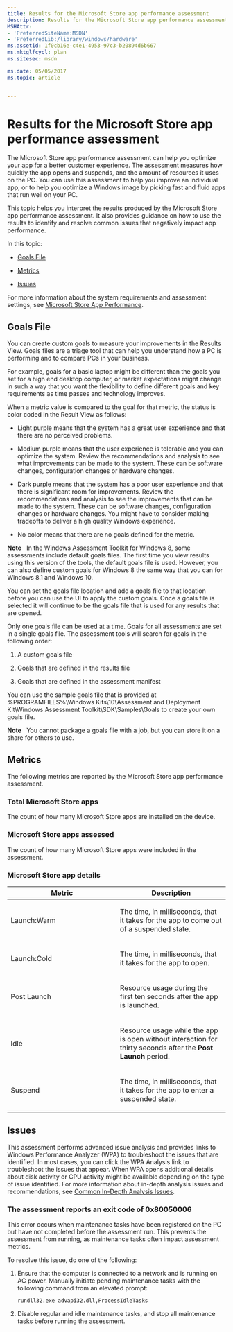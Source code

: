 ```yaml
---
title: Results for the Microsoft Store app performance assessment
description: Results for the Microsoft Store app performance assessment
MSHAttr:
- 'PreferredSiteName:MSDN'
- 'PreferredLib:/library/windows/hardware'
ms.assetid: 1f0cb16e-c4e1-4953-97c3-b20894d6b667
ms.mktglfcycl: plan
ms.sitesec: msdn

ms.date: 05/05/2017
ms.topic: article


---
```


# Results for the Microsoft Store app performance assessment


The Microsoft Store app performance assessment can help you optimize your app for a better customer experience. The assessment measures how quickly the app opens and suspends, and the amount of resources it uses on the PC. You can use this assessment to help you improve an individual app, or to help you optimize a Windows image by picking fast and fluid apps that run well on your PC.

This topic helps you interpret the results produced by the Microsoft Store app performance assessment. It also provides guidance on how to use the results to identify and resolve common issues that negatively impact app performance.

In this topic:

-   [Goals File](#bkmk-goals)

-   [Metrics](#bkmk-metrics)

-   [Issues](#bkmk-issues)

For more information about the system requirements and assessment settings, see [Microsoft Store App Performance](microsoft-store-app-performance.md).

## <a href="" id="bkmk-goals"></a>Goals File


You can create custom goals to measure your improvements in the Results View. Goals files are a triage tool that can help you understand how a PC is performing and to compare PCs in your business.

For example, goals for a basic laptop might be different than the goals you set for a high end desktop computer, or market expectations might change in such a way that you want the flexibility to define different goals and key requirements as time passes and technology improves.

When a metric value is compared to the goal for that metric, the status is color coded in the Result View as follows:

-   Light purple means that the system has a great user experience and that there are no perceived problems.

-   Medium purple means that the user experience is tolerable and you can optimize the system. Review the recommendations and analysis to see what improvements can be made to the system. These can be software changes, configuration changes or hardware changes.

-   Dark purple means that the system has a poor user experience and that there is significant room for improvements. Review the recommendations and analysis to see the improvements that can be made to the system. These can be software changes, configuration changes or hardware changes. You might have to consider making tradeoffs to deliver a high quality Windows experience.

-   No color means that there are no goals defined for the metric.

**Note**  
In the Windows Assessment Toolkit for Windows 8, some assessments include default goals files. The first time you view results using this version of the tools, the default goals file is used. However, you can also define custom goals for Windows 8 the same way that you can for Windows 8.1 and Windows 10.

 

You can set the goals file location and add a goals file to that location before you can use the UI to apply the custom goals. Once a goals file is selected it will continue to be the goals file that is used for any results that are opened.

Only one goals file can be used at a time. Goals for all assessments are set in a single goals file. The assessment tools will search for goals in the following order:

1.  A custom goals file

2.  Goals that are defined in the results file

3.  Goals that are defined in the assessment manifest

You can use the sample goals file that is provided at %PROGRAMFILES%\\Windows Kits\\10\\Assessment and Deployment Kit\\Windows Assessment Toolkit\\SDK\\Samples\\Goals to create your own goals file.

**Note**  
You cannot package a goals file with a job, but you can store it on a share for others to use.

 

## <a href="" id="bkmk-metrics"></a>Metrics


The following metrics are reported by the Microsoft Store app performance assessment.

### Total Microsoft Store apps

The count of how many Microsoft Store apps are installed on the device.

### Microsoft Store apps assessed

The count of how many Microsoft Store apps were included in the assessment.

### Microsoft Store app details

<table>
<colgroup>
<col width="50%" />
<col width="50%" />
</colgroup>
<thead>
<tr class="header">
<th>Metric</th>
<th>Description</th>
</tr>
</thead>
<tbody>
<tr class="odd">
<td><p>Launch:Warm</p></td>
<td><p>The time, in milliseconds, that it takes for the app to come out of a suspended state.</p></td>
</tr>
<tr class="even">
<td><p>Launch:Cold</p></td>
<td><p>The time, in milliseconds, that it takes for the app to open.</p></td>
</tr>
<tr class="odd">
<td><p>Post Launch</p></td>
<td><p>Resource usage during the first ten seconds after the app is launched.</p></td>
</tr>
<tr class="even">
<td><p>Idle</p></td>
<td><p>Resource usage while the app is open without interaction for thirty seconds after the <strong>Post Launch</strong> period.</p></td>
</tr>
<tr class="odd">
<td><p>Suspend</p></td>
<td><p>The time, in milliseconds, that it takes for the app to enter a suspended state.</p></td>
</tr>
</tbody>
</table>

 

## <a href="" id="bkmk-issues"></a>Issues


This assessment performs advanced issue analysis and provides links to Windows Performance Analyzer (WPA) to troubleshoot the issues that are identified. In most cases, you can click the WPA Analysis link to troubleshoot the issues that appear. When WPA opens additional details about disk activity or CPU activity might be available depending on the type of issue identified. For more information about in-depth analysis issues and recommendations, see [Common In-Depth Analysis Issues](common-in-depth-analysis-issues.md).

### The assessment reports an exit code of 0x80050006

This error occurs when maintenance tasks have been registered on the PC but have not completed before the assessment run. This prevents the assessment from running, as maintenance tasks often impact assessment metrics.

To resolve this issue, do one of the following:

1.  Ensure that the computer is connected to a network and is running on AC power. Manually initiate pending maintenance tasks with the following command from an elevated prompt:

    `rundll32.exe advapi32.dll,ProcessIdleTasks`

2.  Disable regular and idle maintenance tasks, and stop all maintenance tasks before running the assessment.

 

 






